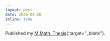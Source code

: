 ```yaml
---
layout: post
date: 2020-08-28
inline: true
---
```


Published my [M.Math. Thesis](http://hdl.handle.net/10012/16194){:target="\_blank"}.
